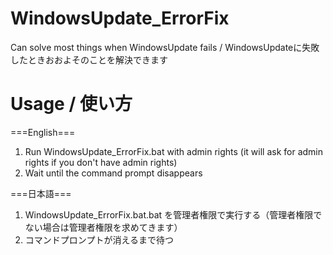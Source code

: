 # WindowsUpdate_ErrorFix
 Can solve most things when WindowsUpdate fails / WindowsUpdateに失敗したときおおよそのことを解決できます

# Usage / 使い方
===English===<br>
1. Run WindowsUpdate_ErrorFix.bat with admin rights (it will ask for admin rights if you don't have admin rights)<br>
2. Wait until the command prompt disappears

===日本語===
1. WindowsUpdate_ErrorFix.bat.bat を管理者権限で実行する（管理者権限でない場合は管理者権限を求めてきます） <br>
2. コマンドプロンプトが消えるまで待つ <br>
